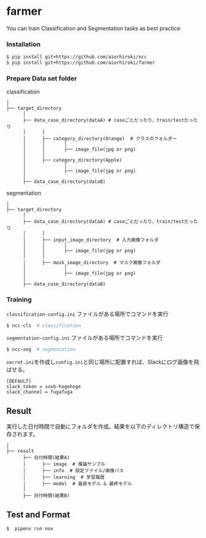 # farmer
You can train Classification and Segmentation tasks as best practice


### Installation
```bash
$ pip install git+https://github.com/aiorhiroki/ncc
$ pip install git+https://github.com/aiorhiroki/farmer
```

### Prepare Data set folder
classification


    │
    ├── target_directory
          │ 
          ├── data_case_directory(dataA) # caseごとだったり、train/testだったり
          │      │ 
          │      ├── category_directory(Orange)  # クラスのフォルダー
          │      │       │      
          │      │       ├── image_file(jpg or png)
          │      │
          │      ├── category_directory(Apple)
          │              │      
          │              ├── image_file(jpg or png)
          │     
          ├── data_case_directory(dataB)

segmentation


    │
    ├── target_directory
          │ 
          ├── data_case_directory(dataA) # caseごとだったり、train/testだったり
          │      │ 
          │      ├── input_image_directory  # 入力画像フォルダ
          │      │       │      
          │      │       ├── image_file(jpg or png)
          │      │
          │      ├── mask_image_directory  # マスク画像フォルダ
          │              │      
          │              ├── image_file(jpg or png)
          │     
          ├── data_case_directory(dataB)

### Training
`classification-config.ini` ファイルがある場所でコマンドを実行
```bash
$ ncc-cls  # classification
```

`segmentation-config.ini` ファイルがある場所でコマンドを実行
```bash
$ ncc-seg  # segmentation
```

`secret.ini`を作成し`config.ini`と同じ場所に配置すれば、Slackにログ画像を飛ばせる。
```buildoutcfg
[DEFAULT]
slack_token = xoxb-hogehoge
slack_channel = fugafuga
```

Result
------------
実行した日付時間で自動にフォルダを作成。結果を以下のディレクトリ構造で保存されます。


    │ 
    ├── result
          ├── 日付時間(結果A)
          │      ├── image  # 推論サンプル
          │      ├── info  # 設定ファイル/画像パス
          │      ├── learning  # 学習履歴 
          │      ├── model  # 最良モデル & 最終モデル
          │           
          ├── 日付時間(結果B)

Test and Format
------------
`$  pipenv run nox`